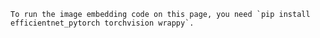     To run the image embedding code on this page, you need `pip install efficientnet_pytorch torchvision wrappy`.
